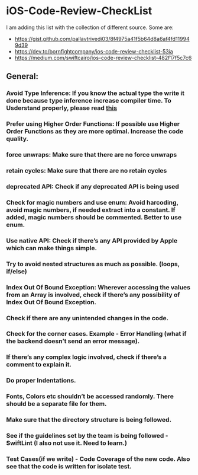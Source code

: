 # iOS-Code-Review-CheckList
I am adding this list with the collection of different source.
Some are:
- https://gist.github.com/pallavtrivedi03/8f4975a41f5b64d8a6af4fd119949d39
- https://dev.to/bornfightcompany/ios-code-review-checklist-53ia
- https://medium.com/swiftcairo/ios-code-review-checklist-482f17f5c7c6

## General:
  ### Avoid Type Inference: If you know the actual type the write it done because type inference increase compiler time. To Usderstand properly, please read [this](https://stackoverflow.com/questions/37707403/what-is-the-difference-between-type-safety-and-type-inference) 
  
  ### Prefer using Higher Order Functions: If possible use Higher Order Functions as they are more optimal. Increase the code quality.
  
  ### force unwraps: Make sure that there are no force unwraps
  
  ### retain cycles: Make sure that there are no retain cycles
  
  ### deprecated API: Check if any deprecated API is being used
  
  ### Check for magic numbers and use enum: Avoid harcoding, avoid magic numbers, if needed extract into a constant. If added, magic numbers should be commented. Better to use enum.
  
  ### Use native API: Check if there’s any API provided by Apple which can make things simple. 
  
  ### Try to avoid nested structures as much as possible. (loops, if/else)
  
  ### Index Out Of Bound Exception: Wherever accessing the values from an Array is involved, check if there’s any possibility of Index Out Of Bound Exception.
  
  ### Check if there are any unintended changes in the code.
  
  ### Check for the corner cases. Example -  Error Handling (what if the backend doesn’t send an error message).
  
  ### If there’s any complex logic involved, check if there’s a comment to explain it. 
  
  ### Do proper Indentations.
  
  ### Fonts, Colors etc shouldn’t be accessed randomly. There should be a separate file for them. 
  
  ### Make sure that the directory structure is being followed.
  
  ### See if the guidelines set by the team is being followed - SwiftLint (I also not use it. Need to learn.)
  
  ### Test Cases(if we write) - Code Coverage of the new code. Also see that the code is written for isolate test.
  
  

